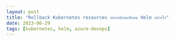 ```yaml
---
layout: post
title: "Rollback Kubernetes resources อย่างปลอดภัยบน Helm อย่างไร"
date: 2023-06-29
tags: [kubernetes, helm, azure-devops]
---
```

